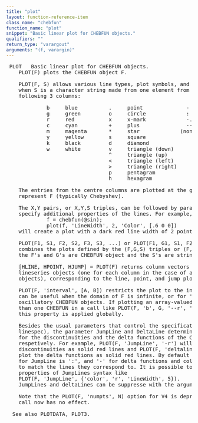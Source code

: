 ```yaml
---
title: "plot"
layout: function-reference-item
class_name: "chebfun"
function_name: "plot"
snippet: "Basic linear plot for CHEBFUN objects."
qualifiers: ""
return_type: "varargout"
arguments: "(f, varargin)"
---
```


<pre class="help-text"> PLOT   Basic linear plot for CHEBFUN objects.
    PLOT(F) plots the CHEBFUN object F.
 
    PLOT(F, S) allows various line types, plot symbols, and colors to be used
    when S is a character string made from one element from any or all the
    following 3 columns:
 
             b     blue          .     point              -     solid
             g     green         o     circle             :     dotted
             r     red           x     x-mark             -.    dashdot
             c     cyan          +     plus               --    dashed
             m     magenta       *     star             (none)  no line
             y     yellow        s     square
             k     black         d     diamond
             w     white         v     triangle (down)
                                 ^     triangle (up)
                                 <     triangle (left)
                                 >     triangle (right)
                                 p     pentagram
                                 h     hexagram
 
    The entries from the centre columns are plotted at the grid being used to
    represent F (typically Chebyshev).
 
    The X,Y pairs, or X,Y,S triples, can be followed by parameter/value pairs to
    specify additional properties of the lines. For example,
             f = chebfun(@sin);
             plot(f, 'LineWidth', 2, 'Color', [.6 0 0])
    will create a plot with a dark red line width of 2 points.
 
    PLOT(F1, S1, F2, S2, F3, S3, ...) or PLOT(F1, G1, S1, F2, G2, S2, ...)
    combines the plots defined by the (F,G,S) triples or (F,S) doubles, where
    the F's and G's are CHEBFUN object and the S's are strings.
 
    [HLINE, HPOINT, HJUMP] = PLOT(F) returns column vectors of handles to
    lineseries objects (one for each column in the case of array-valued CHEBFUN
    objects), corresponding to the line, point, and jump plots, respectively.
 
    PLOT(F, 'interval', [A, B]) restricts the plot to the interval [A, B], which
    can be useful when the domain of F is infinite, or for 'zooming in' on, say,
    oscillatory CHEBFUN objects. If plotting an array-valued CHEBFUN or more
    than one CHEBFUN in a call like PLOT(F, 'b', G, '--r', 'interval', [A, B])
    this property is applied globally.
 
    Besides the usual parameters that control the specifications of lines (see
    linespec), the parameter JumpLine and DeltaLine determines the linestyle 
    for the discontinuities and the delta functions of the CHEBFUN F, 
    respetively. For example, PLOT(F, 'JumpLine', '-r') will plot 
    discontinuities as solid red lines and PLOT(F, 'deltaline', '-r') will 
    plot the delta functions as solid red lines. By default the plotting style
    for JumpLine is ':', and '-' for delta functions and colours are chosen 
    to match the lines they correspond to. It is possible to modify other 
    properties of JumpLines syntax like 
    PLOT(F, 'JumpLine', {'color', 'r', 'LineWidth', 5}). 
    JumpLines and deltaLines can be suppresse with the argument 'none'.
 
    Note that the PLOT(F, 'numpts', N) option for V4 is deprecated, and this
    call now has no effect.
 
  See also PLOTDATA, PLOT3.
</pre>